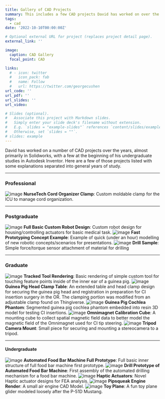 ```yaml
---
title: Gallery of CAD Projects
summary: This includes a few CAD projects David has worked on over the years including explanations.
tags:
  - cad
date: '2022-10-10T00:00:00Z'

# Optional external URL for project (replaces project detail page).
external_link: ''

image:
  caption: CAD Gallery
  focal_point: CAD

links:
  # - icon: twitter
  #   icon_pack: fab
  #   name: Follow
  #   url: https://twitter.com/georgecushen
url_code: ''
url_pdf: ''
url_slides: ''
url_video: 

# Slides (optional).
#   Associate this project with Markdown slides.
#   Simply enter your slide deck's filename without extension.
#   E.g. `slides = "example-slides"` references `content/slides/example-slides.md`.
#   Otherwise, set `slides = ""`.
# slides: example
---
```


David has worked on a number of CAD projects over the years, almost primarily in Solidworks, with a few at the beginning of his undergraduate studies in Autodesk Inventor. Here are a few of those projects listed with some explanations separated into general years of study.

---
### Professional
![image](clip1.png)
**NurseTech Cord Organizer Clamp**: Custom moldable clamp for the ICU to manage cord organization.

---
### Postgraduate
![image](snare_stand_render1.jpg)
**Full Basic Custom Robot Design**: Custom robot design for housing/controlling actuators for basic medical task.
![image](spine_rapid_idealization.png)
**Fast Prototyping Concept Example**: Example of quick (under an hour) modelling of new robotic concepts/scenarios for presentations.
![image](shell_drill_thing.png)
**Drill Sample**: Simple force/torque sensor attachment of material for drilling

---
### Graduate
![image](tool1.jpg)
**Tracked Tool Rendering**: Basic rendering of simple custom tool for touching feature points inside of the inner ear of a guinea pig.
![image](guineapigstand.png)
**Guinea Pig Head Clamp Table**: An extended table and head clamp design for securing the guinea pig head and registration in preparation for CI insertion surgery in the OR. The clamping portion was modified from an adjustable clamp found on Thingiverse.
![image](cochlea_gp_phantom.png)
**Guinea Pig Cochlea Phantom**: Segmented guinea pig cochlea phantom embedded into resin 3D model for testing CI insertions.
![image](mag_sensor_calibration_cube.png)
**Omnimagnet Calibration Cube**: A mounting cube to collect spatial magnetic field data to better model the magnetic field of the Omnimagnet used for CI tip steering.
![image](NDI_Holder_Mount.PNG)
**Tripod Camera Mount**: Small piece for securing and mounting a stereocamera to a tripod.

---
#### Undergraduate
![image](CAD_assembly_prototype.png)
**Automated Food Bar Machine Full Prototype**: Full basic inner structure of full food bar machine first prototype.
![image](instabar_prototype.png)
**Drill Prototype of Automated Food Bar Machine**: First assembly of the automated drilling mechanism for a food bar machine.
![image](CAD_of_haptic_pieces.png)
**Haptic Actuators**: Novel Haptic actuator designs for FEA analysis.
![image](pipsqueak_space_rendering.png)
**Pipsqueak Engine Render**: A small air engine CAD Model.
![image](CAD_plane_pic.png)
**Toy Plane**: A fun toy plane glider modeled loosely after the P-51D Mustang.
